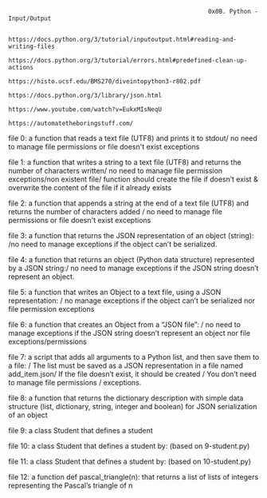                                                             0x0B. Python - Input/Output
                                                            
                                                            https://docs.python.org/3/tutorial/inputoutput.html#reading-and-writing-files
                                                            https://docs.python.org/3/tutorial/errors.html#predefined-clean-up-actions
                                                            https://histo.ucsf.edu/BMS270/diveintopython3-r802.pdf
                                                            https://docs.python.org/3/library/json.html
                                                            https://www.youtube.com/watch?v=EukxMIsNeqU
                                                            https://automatetheboringstuff.com/
                                                            
 file 0: a function that reads a text file (UTF8) and prints it to stdout/ no need to manage file permissions or file doesn't exist exceptions
 
 file 1: a function that writes a string to a text file (UTF8) and returns the number of characters written/   no need to manage file permission exceptions/non existent file/ function should create the file if doesn’t exist & overwrite the content of the file if it already exists
                                                                                                            
 file 2: a function that appends a string at the end of a text file (UTF8) and returns the number of characters added / no need to manage file permissions or file doesn't exist exceptions
                                                                                                                      
 file 3: a function that returns the JSON representation of an object (string): /no need to manage exceptions if the object can’t be serialized.         
 
 file 4: a function that returns an object (Python data structure) represented by a JSON string:/ no need to manage exceptions if the JSON string doesn’t represent an object.
 
 file 5:  a function that writes an Object to a text file, using a JSON representation: / no manage exceptions if the object can’t be serialized nor file permission exceptions
 
 file 6: a function that creates an Object from a “JSON file”: / no need to manage exceptions if the JSON string doesn’t represent an object nor file exceptions/permissions
 
 file 7:  a script that adds all arguments to a Python list, and then save them to a file: / The list must be saved as a JSON representation in a file named add_item.json/ If the file doesn’t exist, it should be created / You don’t need to manage file permissions / exceptions.
 
 file 8:  a function that returns the dictionary description with simple data structure (list, dictionary, string, integer and boolean) for JSON serialization of an object
 
 file 9: a class Student that defines a student
 
 file 10: a class Student that defines a student by: (based on 9-student.py)
 
 file 11: a class Student that defines a student by: (based on 10-student.py)
 
 file 12: a function def pascal_triangle(n): that returns a list of lists of integers representing the Pascal’s triangle of n

